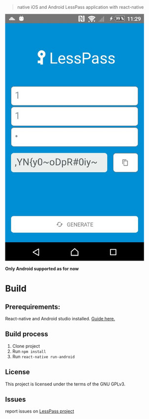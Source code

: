 > native iOS and Android LessPass application with react-native

![less-pass](demo.jpg)

**Only Android supported as for now**

# Build

## Prerequirements:
React-native and Android studio installed. [Guide here.](https://facebook.github.io/react-native/docs/getting-started.html) 

## Build process
1. Clone project
2. Run ```npm install```
3. Run ```react-native run-android```


## License

This project is licensed under the terms of the GNU GPLv3.


## Issues

report issues on [LessPass project](https://github.com/lesspass/lesspass/issues)